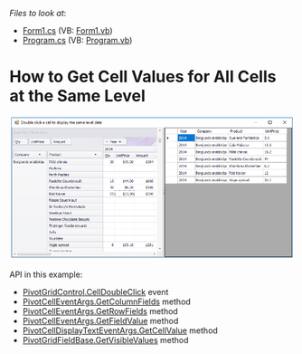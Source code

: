 <!-- default file list -->
*Files to look at*:

* [Form1.cs](./CS/WindowsFormsApplication1/Form1.cs) (VB: [Form1.vb](./VB/WindowsFormsApplication1/Form1.vb))
* [Program.cs](./CS/WindowsFormsApplication1/Program.cs) (VB: [Program.vb](./VB/WindowsFormsApplication1/Program.vb))
<!-- default file list end -->
# How to Get Cell Values for All Cells at the Same Level


![screenshot](https://github.com/DevExpress-Examples/get-values-from-all-cells-that-are-shown-at-the-same-level-as-a-clicked-cell-e4108/blob/13.1.4%2B/images/screenshot.png)

API in this example:

* [PivotGridControl.CellDoubleClick](https://docs.devexpress.com/WindowsForms/DevExpress.XtraPivotGrid.PivotGridControl.CellDoubleClick) event
* [PivotCellEventArgs.GetColumnFields](https://docs.devexpress.com/CoreLibraries/DevExpress.XtraPivotGrid.PivotCellEventArgsBase-3.GetColumnFields) method
* [PivotCellEventArgs.GetRowFields](https://docs.devexpress.com/CoreLibraries/DevExpress.XtraPivotGrid.PivotCellEventArgsBase-3.GetRowFields) method
* [PivotCellEventArgs.GetFieldValue](https://docs.devexpress.com/CoreLibraries/DevExpress.XtraPivotGrid.PivotCellEventArgsBase-3.GetFieldValue(-0)) method
* [PivotCellDisplayTextEventArgs.GetCellValue](https://docs.devexpress.com/WPF/DevExpress.Xpf.PivotGrid.PivotCellBaseEventArgs.GetCellValue(System.Object---System.Object---DevExpress.Xpf.PivotGrid.PivotGridField)) method
* [PivotGridFieldBase.GetVisibleValues](https://docs.devexpress.com/CoreLibraries/DevExpress.XtraPivotGrid.PivotGridFieldBase.GetVisibleValues) method